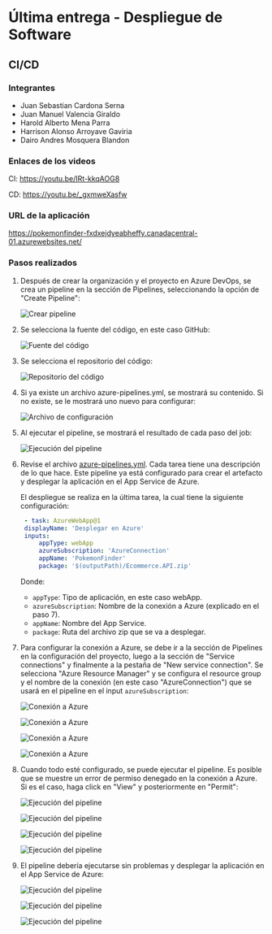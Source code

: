 # Última entrega - Despliegue de Software

## CI/CD

### Integrantes

- Juan Sebastian Cardona Serna
- Juan Manuel Valencia Giraldo
- Harold Alberto Mena Parra
- Harrison Alonso Arroyave Gaviria
- Dairo Andres Mosquera Blandon

### Enlaces de los videos

CI: https://youtu.be/IRt-kkqAOG8

CD: https://youtu.be/_gxmweXasfw

### URL de la aplicación

https://pokemonfinder-fxdxejdyeabheffy.canadacentral-01.azurewebsites.net/

### Pasos realizados

1. Después de crear la organización y el proyecto en Azure DevOps, se crea un
   pipeline en la sección de Pipelines, seleccionando la opción de
   "Create Pipeline":

   ![Crear pipeline](./images/pipeline1.png)

2. Se selecciona la fuente del código, en este caso GitHub:

   ![Fuente del código](./images/pipeline2.png)

3. Se selecciona el repositorio del código:

   ![Repositorio del código](./images/pipeline3.png)

4. Si ya existe un archivo azure-pipelines.yml, se mostrará su contenido. Si no
   existe, se le mostrará uno nuevo para configurar:

   ![Archivo de configuración](./images/pipeline4.png)

5. Al ejecutar el pipeline, se mostrará el resultado de cada paso del job:

    ![Ejecución del pipeline](./images/pipeline5.png)

6. Revise el archivo [azure-pipelines.yml](./azure-pipelines.yml). Cada tarea
   tiene una descripción de lo que hace. Este pipeline ya está configurado para
   crear el artefacto y desplegar la aplicación en el App Service de Azure.

   El despliegue se realiza en la última tarea, la cual tiene la siguiente
   configuración:

   ```yaml
    - task: AzureWebApp@1
    displayName: 'Desplegar en Azure'
    inputs:
        appType: webApp
        azureSubscription: 'AzureConnection'
        appName: 'PokemonFinder'
        package: '$(outputPath)/Ecommerce.API.zip'
   ```

   Donde:

   - `appType`: Tipo de aplicación, en este caso webApp.
   - `azureSubscription`: Nombre de la conexión a Azure (explicado en el paso 7).
   - `appName`: Nombre del App Service.
   - `package`: Ruta del archivo zip que se va a desplegar.

7. Para configurar la conexión a Azure, se debe ir a la sección de Pipelines en
   la configuración del proyecto, luego a la sección de "Service connections" y
   finalmente a la pestaña de "New service connection". Se selecciona "Azure Resource Manager" y se configura el resource group y el nombre de la conexión
   (en este caso "AzureConnection") que se usará en el pipeline en el input
   `azureSubscription`:

   ![Conexión a Azure](./images/conexion1.png)

   ![Conexión a Azure](./images/conexion2.png)

   ![Conexión a Azure](./images/conexion3.png)

   ![Conexión a Azure](./images/conexion4.png)

8. Cuando todo esté configurado, se puede ejecutar el pipeline. Es posible que
   se muestre un error de permiso denegado en la conexión a Azure. Si es el caso,
   haga click en "View" y posteriormente en "Permit":

    ![Ejecución del pipeline](./images/pipeline6.png)

    ![Ejecución del pipeline](./images/pipeline7.png)

    ![Ejecución del pipeline](./images/pipeline8.png)

    ![Ejecución del pipeline](./images/pipeline9.png)

9. El pipeline debería ejecutarse sin problemas y desplegar la aplicación en el
   App Service de Azure:

    ![Ejecución del pipeline](./images/pipeline10.png)

    ![Ejecución del pipeline](./images/pipeline11.png)

    ![Ejecución del pipeline](./images/pipeline12.png)
